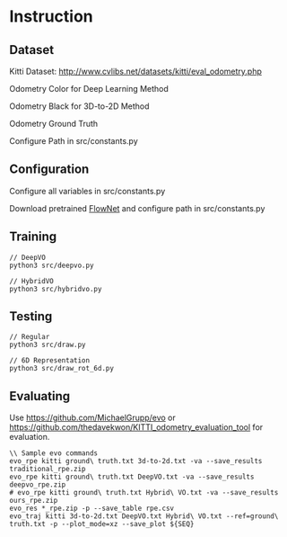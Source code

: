 # Instruction
## Dataset
Kitti Dataset: http://www.cvlibs.net/datasets/kitti/eval_odometry.php

Odometry Color for Deep Learning Method

Odometry Black for 3D-to-2D Method

Odometry Ground Truth

Configure Path in src/constants.py

## Configuration
Configure all variables in src/constants.py

Download pretrained [FlowNet](https://drive.google.com/drive/folders/16eo3p9dO_vmssxRoZCmWkTpNjKRzJzn5) and configure path in src/constants.py

## Training
```
// DeepVO
python3 src/deepvo.py

// HybridVO
python3 src/hybridvo.py
```

## Testing
```
// Regular
python3 src/draw.py

// 6D Representation
python3 src/draw_rot_6d.py
```

## Evaluating
Use https://github.com/MichaelGrupp/evo or https://github.com/thedavekwon/KITTI_odometry_evaluation_tool for evaluation.

```
\\ Sample evo commands
evo_rpe kitti ground\ truth.txt 3d-to-2d.txt -va --save_results traditional_rpe.zip
evo_rpe kitti ground\ truth.txt DeepVO.txt -va --save_results deepvo_rpe.zip
# evo_rpe kitti ground\ truth.txt Hybrid\ VO.txt -va --save_results ours_rpe.zip
evo_res *_rpe.zip -p --save_table rpe.csv
evo_traj kitti 3d-to-2d.txt DeepVO.txt Hybrid\ VO.txt --ref=ground\ truth.txt -p --plot_mode=xz --save_plot ${SEQ}
```